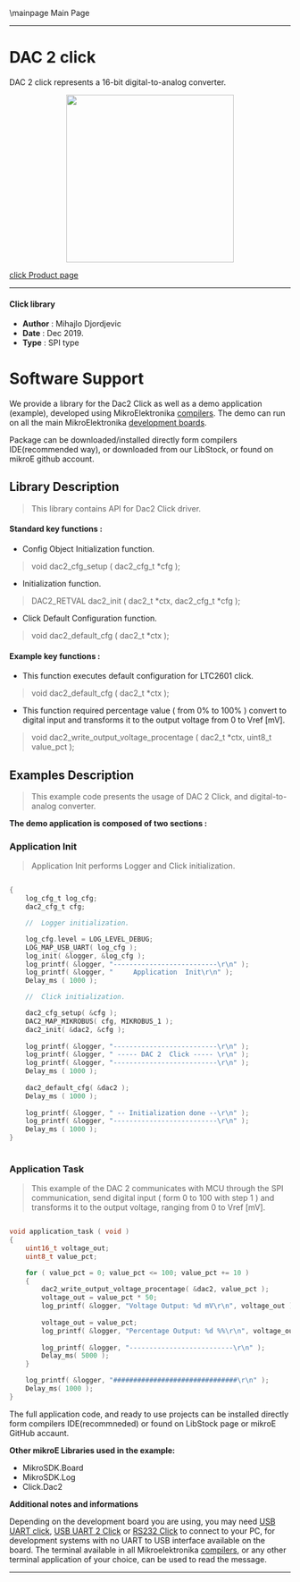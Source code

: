 \mainpage Main Page
 
 

---
# DAC 2 click

DAC 2 click represents a 16-bit digital-to-analog converter.

<p align="center">
  <img src="http://download.mikroe.com/images/click_for_ide/dac2_click.png" height=300px>
</p>

[click Product page](<https://www.mikroe.com/dac-2-click>)

---


#### Click library 

- **Author**        : Mihajlo Djordjevic
- **Date**          : Dec 2019.
- **Type**          : SPI type


# Software Support

We provide a library for the Dac2 Click 
as well as a demo application (example), developed using MikroElektronika 
[compilers](http://shop.mikroe.com/compilers). 
The demo can run on all the main MikroElektronika [development boards](http://shop.mikroe.com/development-boards).

Package can be downloaded/installed directly form compilers IDE(recommended way), or downloaded from our LibStock, or found on mikroE github account. 

## Library Description

> This library contains API for Dac2 Click driver.

#### Standard key functions :

- Config Object Initialization function.
> void dac2_cfg_setup ( dac2_cfg_t *cfg ); 
 
- Initialization function.
> DAC2_RETVAL dac2_init ( dac2_t *ctx, dac2_cfg_t *cfg );

- Click Default Configuration function.
> void dac2_default_cfg ( dac2_t *ctx );


#### Example key functions :

- This function executes default configuration for LTC2601 click.
> void dac2_default_cfg ( dac2_t *ctx );
 
- This function required percentage value ( from 0% to 100% ) convert to digital input and transforms it to the output voltage from 0 to Vref [mV].
> void dac2_write_output_voltage_procentage ( dac2_t *ctx, uint8_t value_pct );

## Examples Description

> 
> This example code presents the usage of DAC 2 Click, and digital-to-analog converter.
> 

**The demo application is composed of two sections :**

### Application Init 

>
> Application Init performs Logger and Click initialization.
> 

```c

{
    log_cfg_t log_cfg;
    dac2_cfg_t cfg;

    //  Logger initialization.

    log_cfg.level = LOG_LEVEL_DEBUG;
    LOG_MAP_USB_UART( log_cfg );
    log_init( &logger, &log_cfg );
    log_printf( &logger, "--------------------------\r\n" );
    log_printf( &logger, "     Application  Init\r\n" );
    Delay_ms ( 1000 );

    //  Click initialization.

    dac2_cfg_setup( &cfg );
    DAC2_MAP_MIKROBUS( cfg, MIKROBUS_1 );
    dac2_init( &dac2, &cfg );
    
    log_printf( &logger, "--------------------------\r\n" );
    log_printf( &logger, " ----- DAC 2  Click ----- \r\n" );
    log_printf( &logger, "--------------------------\r\n" );
    Delay_ms ( 1000 );
    
    dac2_default_cfg( &dac2 );
    Delay_ms ( 1000 );
    
    log_printf( &logger, " -- Initialization done --\r\n" );
    log_printf( &logger, "--------------------------\r\n" );
    Delay_ms ( 1000 );
}
  
```

### Application Task

>
> This example of the DAC 2 communicates with MCU through the SPI communication, 
> send digital input ( form 0 to 100 with step 1 ) and transforms it 
> to the output voltage, ranging from 0 to Vref [mV].
> 

```c

void application_task ( void )
{
    uint16_t voltage_out;
    uint8_t value_pct;

    for ( value_pct = 0; value_pct <= 100; value_pct += 10 )
    {
        dac2_write_output_voltage_procentage( &dac2, value_pct );
        voltage_out = value_pct * 50;
        log_printf( &logger, "Voltage Output: %d mV\r\n", voltage_out );
        
        voltage_out = value_pct;
        log_printf( &logger, "Percentage Output: %d %%\r\n", voltage_out );
        
        log_printf( &logger, "--------------------------\r\n" );
        Delay_ms( 5000 );
    }

    log_printf( &logger, "###############################\r\n" );
    Delay_ms( 1000 );
}  

```

The full application code, and ready to use projects can be  installed directly form compilers IDE(recommneded) or found on LibStock page or mikroE GitHub accaunt.

**Other mikroE Libraries used in the example:** 

- MikroSDK.Board
- MikroSDK.Log
- Click.Dac2

**Additional notes and informations**

Depending on the development board you are using, you may need 
[USB UART click](http://shop.mikroe.com/usb-uart-click), 
[USB UART 2 Click](http://shop.mikroe.com/usb-uart-2-click) or 
[RS232 Click](http://shop.mikroe.com/rs232-click) to connect to your PC, for 
development systems with no UART to USB interface available on the board. The 
terminal available in all Mikroelektronika 
[compilers](http://shop.mikroe.com/compilers), or any other terminal application 
of your choice, can be used to read the message.



---
